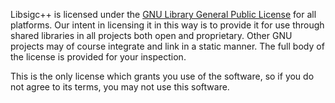 Libsigc++ is licensed under the [GNU Library General Public License](https://www.gnu.org/licenses/lgpl-3.0-standalone.html)
for all platforms.  Our intent in licensing it in this way is to
provide it for use through shared libraries in all projects both 
open and proprietary.  Other GNU projects may of course integrate
and link in a static manner.  The full body of the license is
provided for your inspection.

This is the only license which grants you use of the software, so
if you do not agree to its terms, you may not use this software.